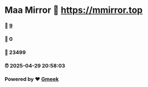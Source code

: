 # Maa Mirror :link: https://mmirror.top 
### :page_facing_up: [9](https://mmirror.top/tag.html) 
### :speech_balloon: 0 
### :hibiscus: 23499 
### :alarm_clock: 2025-04-29 20:58:03 
### Powered by :heart: [Gmeek](https://github.com/Meekdai/Gmeek)
